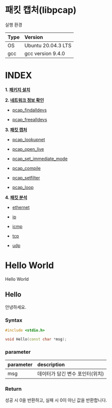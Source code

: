 # 패킷 캡처(libpcap)

실행 환경

| Type | Version |
| :--- | :---    |
| OS   | Ubuntu 20.04.3 LTS |
| gcc  | gcc version 9.4.0 |

# **INDEX**

**1. [패키지 설치](#패키지-설치)**

**2. [네트워크 정보 확인](#네트워크-정보-확인)**

 - [pcap_findalldevs](#pcap_findalldevs)

 - [pcap_freealldevs](#pcap_freealldevs)

**3. [패킷 캡처](#패킷-캡처)**

 - [pcap_lookupnet](#pcap_lookupnet)

 - [pcap_open_live](#pcap_open_live)

 - [pcap_set_immediate_mode](#pcap_set_immediate_mode)

 - [pcap_compile](#pcap_compile)

 - [pcap_setfilter](#pcap_setfilter)

 - [pcap_loop](#pcap_loop)

**4. [패킷 분석](#패킷-분석)**

 - [ethernet](#ethernet)

 - [ip](#ip)

 - [icmp](#icmp)

 - [tcp](#tcp)

 - [udp](#udp)


# **Hello World**

Hello World

## **Hello**

안녕하세요.

### Syntax

```c++
#include <stdio.h>

void Hello(const char *msg);
```

### parameter

| parameter | description |
| :--- | :--- |
| msg | 데이터가 담긴 변수 포인터(위치) |

### Return

성공 시 0을 반환하고, 실패 시 0이 아닌 값을 반환합니다.